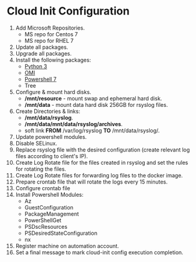 # Cloud Init Configuration

1. Add Microsoft Repositories. 
   - MS repo for Centos 7
   - MS repo for RHEL 7
2. Update all packages.
3. Upgrade all packages.
4. Install the following packages:
   - [Python 3](https://www.python.org/)
   - [OMI](https://github.com/microsoft/omi)
   - [Powershell 7](https://docs.microsoft.com/en-us/powershell/scripting/install/install-centos?view=powershell-7.2)
   - Tree 
5. Configure & mount hard disks.
   - **/mnt/resource** - mount swap and ephemeral hard disk. 
   - **/mnt/data** - mount data hard disk 256GB for rsyslog files.
6. Create Directories & links:
   - **/mnt/data/rsyslog**.
   - **/mnt/data/mnt/data/rsyslog/archives**.
   - soft link **FROM** /var/log/rsyslog **TO** /mnt/data/rsyslog/. 
7. Update powershell modules.
8. Disable SELinux.
9. Replace rsyslog file with the desired configuration (create relevant log files according to client's IP).
10. Create Log Rotate file for the files created in rsyslog and set the rules for rotating the files.
11. Create Log Rotate files for forwarding log files to the docker image.
12. Prepare crontab file that will rotate the logs every 15 minutes.
13. Configure crontab file
14. Install Powershell Modules:
    - Az
    - GuestConfiguration
    - PackageManagement
    - PowerShellGet
    - PSDscResources
    - PSDesiredStateConfiguration
    - nx
15. Register machine on automation account. 
16. Set a final message to mark cloud-init config execution completion.